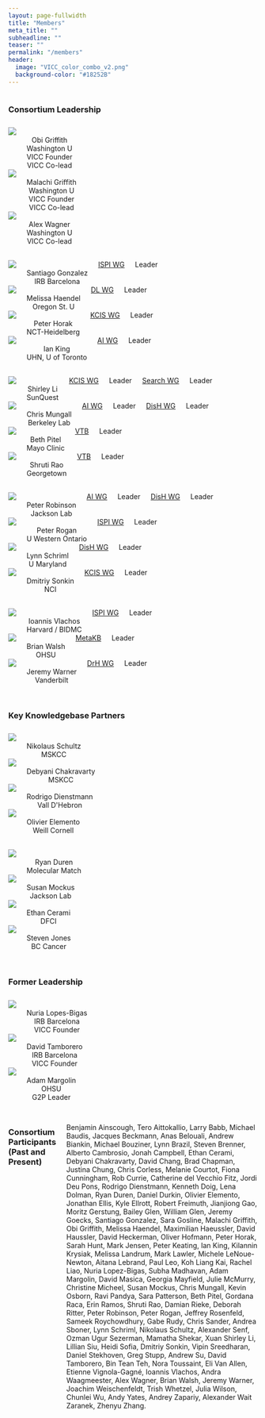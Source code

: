 ```yaml
---
layout: page-fullwidth
title: "Members"
meta_title: ""
subheadline: ""
teaser: ""
permalink: "/members"
header:
  image: "VICC_color_combo_v2.png"
  background-color: "#18252B"
---
```


<div class="row" style="padding-bottom: 10px">
  <div class="large-11 large-offset-1 columns">
      <h3>Consortium Leadership</h3>
  </div>
</div>

<div class="row" style="padding-bottom: 30px">
  <div class="large-2 large-offset-1 columns" align="center">
     <img src="/assets/img/obi_griffith.jpg"><br>
     Obi Griffith<br>
     Washington U<br>
     VICC Founder<br> 
     VICC Co-lead
  </div>
  <div class="large-2 columns" align="center">
     <img src="/assets/img/malachi_griffith3.jpg"><br>
     Malachi Griffith<br>
     Washington U<br>
     VICC Founder<br> 
     VICC Co-lead
  </div>
  <div class="large-2 columns end" align="center">
     <img src="/assets/img/alex_wagner.jpeg"><br>
     Alex Wagner<br>
     Washington U<br>
     VICC Co-lead
  </div>
</div>

<div class="row" style="padding-bottom: 30px">
  <div class="large-2 large-offset-1 columns" align="center">
     <img src="/assets/img/santiago_gonzalez.jpg"><br>
     Santiago Gonzalez<br>
     IRB Barcelona<br>
     <a href='/wg/ispi'>ISPI WG</a> Leader
  </div>
  <div class="large-2 columns" align="center">
     <img src="/assets/img/melissa_haendel.jpg"><br>
     Melissa Haendel<br>
     Oregon St. U<br>
     <a href='/wg/dl'>DL WG</a> Leader
  </div>
  <div class="large-2 columns" align="center">
     <img src="/assets/img/peter_horak.jpg"><br>
     Peter Horak<br>
     NCT-Heidelberg<br>
     <a href='/wg/kcis'>KCIS WG</a> Leader
  </div>
  <div class="large-2 columns end" align="center">
     <img src="/assets/img/ian_king.jpg"><br>
     Ian King<br>
     UHN, U of Toronto<br>
     <a href='/wg/ai'>AI WG</a> Leader
  </div>
</div>

<div class="row" style="padding-bottom: 30px">
  <div class="large-2 large-offset-1 columns" align="center">
     <img src="/assets/img/shirley_li.jpg"><br>
     Shirley Li<br>
     SunQuest<br>
     <a href='/wg/kcis'>KCIS WG</a> Leader<br>
     <a href='/wg/search'>Search WG</a> Leader
  </div>
  <div class="large-2 columns" align="center">
     <img src="/assets/img/chris_mungall.jpg"><br>
     Chris Mungall<br>
     Berkeley Lab<br>
     <a href='/wg/ai'>AI WG</a> Leader<br>
     <a href='/wg/dish'>DisH WG</a> Leader
  </div>
    <div class="large-2 columns" align="center">
     <img src="/assets/img/beth_pitel.jpg"><br>
     Beth Pitel<br>
     Mayo Clinic<br>
     <a href='/projects/virtual_tumor_board'>VTB</a> Leader
  </div>
  <div class="large-2 columns end" align="center">
     <img src="/assets/img/shruti_rao.jpg"><br>
     Shruti Rao<br>
     Georgetown<br>
     <a href='/projects/virtual_tumor_board'>VTB</a> Leader
  </div>
</div>

<div class="row" style="padding-bottom: 30px">
  <div class="large-2 large-offset-1 columns" align="center">
     <img src="/assets/img/peter_robinson.jpg"><br>
     Peter Robinson<br>
     Jackson Lab<br>
     <a href='/wg/ai'>AI WG</a> Leader<br>
     <a href='/wg/dish'>DisH WG</a> Leader
  </div>
  <div class="large-2 columns" align="center">
     <img src="/assets/img/peter_rogan.jpg"><br>
     Peter Rogan<br>
     U Western Ontario<br>
     <a href='/wg/ispi'>ISPI WG</a> Leader
  </div>
  <div class="large-2 columns" align="center">
     <img src="/assets/img/lynn_schriml.jpg"><br>
     Lynn Schriml<br>
     U Maryland<br>
     <a href='/wg/dish'>DisH WG</a> Leader
  </div>
  <div class="large-2 columns end" align="center">
     <img src="/assets/img/dmitriy_sonkin.jpg"><br>
     Dmitriy Sonkin<br>
     NCI<br>
     <a href='/wg/kcis'>KCIS WG</a> Leader
  </div>
</div>
<div class="row" style="padding-bottom: 30px">
  <div class="large-2 large-offset-1 columns" align="center">
     <img src="/assets/img/ioannis_vlachos.jpg"><br>
     Ioannis Vlachos<br>
     Harvard / BIDMC<br>
     <a href='/wg/ispi'>ISPI WG</a> Leader
  </div>
  <div class="large-2 columns" align="center">
     <img src="/assets/img/brian_walsh.jpg"><br>
     Brian Walsh<br>
     OHSU<br>
     <a href='/projects/knowledgebase_integration'>MetaKB</a> Leader
  </div>
  <div class="large-2 columns end" align="center">
     <img src="/assets/img/jeremy_warner.jpg"><br>
     Jeremy Warner<br>
     Vanderbilt<br>
     <a href='/wg/drh'>DrH WG</a> Leader
  </div>
</div>

<div class="row" style="padding-bottom: 10px">
  <div class="large-11 large-offset-1 columns">
     <h3>Key Knowledgebase Partners</h3>
  </div>
</div>

<div class="row" style="padding-bottom: 30px">
  <div class="large-2 large-offset-1 columns" align="center">
     <img src="/assets/img/nikolaus_schultz.jpg"><br>
     Nikolaus Schultz<br>
     MSKCC
  </div>
  <div class="large-2 columns" align="center">
     <img src="/assets/img/debyani_chakravarty.jpeg"><br>
     Debyani Chakravarty<br>
     MSKCC
  </div>
  <div class="large-2 columns" align="center">
     <img src="/assets/img/rodrigo-dienstmann.png"><br>
     Rodrigo Dienstmann<br>
     Vall D'Hebron
  </div>
  <div class="large-2 columns end" align="center">
     <img src="/assets/img/olivier_elemento.jpg"><br>
     Olivier Elemento<br>
     Weill Cornell
  </div>
</div>

<div class="row" style="padding-bottom: 30px">
  <div class="large-2 large-offset-1 columns" align="center">
     <img src="/assets/img/ryan_duren.jpg"><br>
     Ryan Duren<br>
     Molecular Match
  </div>
  <div class="large-2 columns" align="center">
     <img src="/assets/img/susan_mockus.jpg"><br>
     Susan Mockus<br>
     Jackson Lab
  </div>
  <div class="large-2 columns" align="center">
     <img src="/assets/img/ethan_cerami.jpeg"><br>
     Ethan Cerami<br>
     DFCI
  </div>
  <div class="large-2 columns end" align="center">
     <img src="/assets/img/steven_jones.jpeg"><br>
     Steven Jones<br>
     BC Cancer
  </div>
</div>

<div class="row" style="padding-bottom: 10px">
  <div class="large-11 large-offset-1 columns">
     <h3>Former Leadership</h3>
  </div>
</div>

<div class="row" style="padding-bottom: 30px">
  <div class="large-2 large-offset-1 columns" align="center">
     <img src="/assets/img/nuria_lopez_bigas.jpg"><br>
     Nuria Lopes-Bigas<br>
     IRB Barcelona<br>
     VICC Founder
  </div>
  <div class="large-2 columns" align="center">
     <img src="/assets/img/david_tamborero.jpg"><br>
     David Tamborero<br>
     IRB Barcelona<br>
     VICC Founder
  </div>
  <div class="large-2 columns end" align="center">
     <img src="/assets/img/adam_margolin.jpg"><br>
     Adam Margolin<br>
     OHSU<br>
     G2P Leader
  </div>
</div>

<div class="row" style="padding-bottom: 10px">
    <div class="large-11 large-offset-1 columns">
        <h3>Consortium Participants (Past and Present)</h3>
        <p>Benjamin Ainscough, Tero Aittokallio, Larry Babb, Michael Baudis, Jacques Beckmann, Anas Belouali, Andrew Biankin, Michael Bouziner, Lynn Brazil, Steven Brenner, Alberto Cambrosio, Jonah Campbell, Ethan Cerami, Debyani Chakravarty, David Chang, Brad Chapman, Justina Chung, Chris Corless, Melanie Courtot, Fiona Cunningham, Rob Currie, Catherine del Vecchio Fitz, Jordi Deu Pons, Rodrigo Dienstmann, Kenneth Doig, Lena Dolman, Ryan Duren, Daniel Durkin, Olivier Elemento, Jonathan Ellis, Kyle Ellrott, Robert Freimuth, Jianjiong Gao, Moritz Gerstung, Bailey Glen, William Glen, Jeremy Goecks, Santiago Gonzalez, Sara Gosline, Malachi Griffith, Obi Griffith, Melissa Haendel, Maximilian Haeussler, David Haussler, David Heckerman, Oliver Hofmann, Peter Horak, Sarah Hunt, Mark Jensen, Peter Keating, Ian King, Kilannin Krysiak, Melissa Landrum, Mark Lawler, Michele LeNoue-Newton, Aitana Lebrand, Paul Leo, Koh Liang Kai, Rachel Liao, Nuria Lopez-Bigas, Subha Madhavan, Adam Margolin, David Masica, Georgia Mayfield, Julie McMurry, Christine Micheel, Susan Mockus, Chris Mungall, Kevin Osborn, Ravi Pandya, Sara Patterson, Beth Pitel, Gordana Raca, Erin Ramos, Shruti Rao, Damian Rieke, Deborah Ritter, Peter Robinson, Peter Rogan, Jeffrey Rosenfeld, Sameek Roychowdhury, Gabe Rudy, Chris Sander, Andrea Sboner, Lynn Schriml, Nikolaus Schultz, Alexander Senf, Ozman Ugur Sezerman, Mamatha Shekar, Xuan Shirley Li, Lillian Siu, Heidi Sofia, Dmitriy Sonkin, Vipin Sreedharan, Daniel Stekhoven, Greg Stupp, Andrew Su, David Tamborero, Bin Tean Teh, Nora Toussaint, Eli Van Allen, Etienne Vignola-Gagné, Ioannis Vlachos, Andra Waagmeester, Alex Wagner, Brian Walsh, Jeremy Warner, Joachim Weischenfeldt, Trish Whetzel, Julia Wilson, Chunlei Wu, Andy Yates, Andrey Zapariy, Alexander Wait Zaranek, Zhenyu Zhang.</p>
    </div>
</div>

